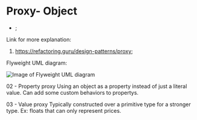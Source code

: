 # Proxy- Object
 - ;

Link for more explanation:
1. https://refactoring.guru/design-patterns/proxy;


Flyweight UML diagram:

![Image of Flyweight UML diagram](https://github.com/RomeroGabriel/OOP-DesignPatterns/blob/master/Structural/Flyweight/flyweight_pattern_uml_diagram.png)


02 - Property proxy
	Using an object as a property instead of just a literal value. Can add some custom behaviors to propertys.

03 - Value proxy
	Typically constructed over a primitive type for a stronger type. Ex: floats that can only represent prices.

